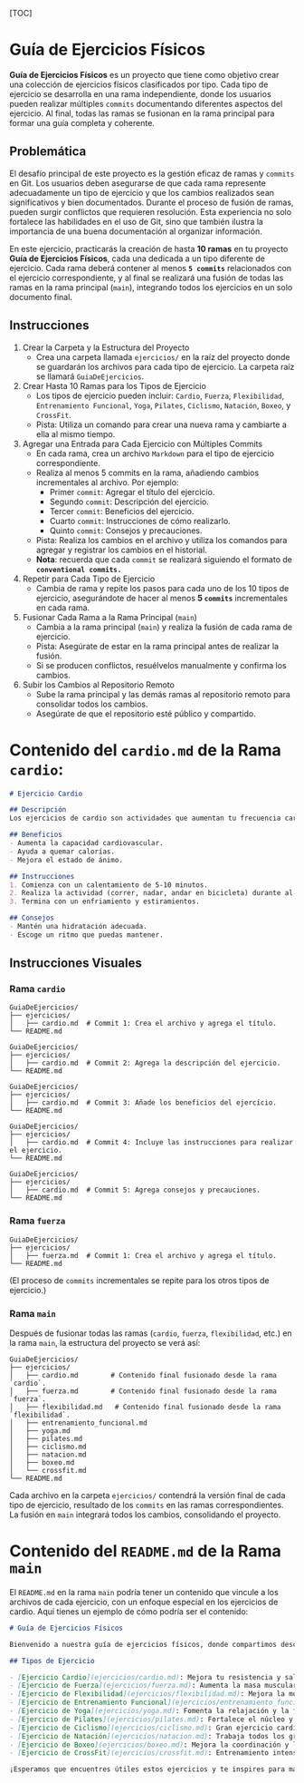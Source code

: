 [TOC]

# Guía de Ejercicios Físicos

**Guía de Ejercicios Físicos** es un proyecto que tiene como objetivo crear una colección de ejercicios físicos clasificados por tipo. Cada tipo de ejercicio se desarrolla en una rama independiente, donde los usuarios pueden realizar múltiples `commits` documentando diferentes aspectos del ejercicio. Al final, todas las ramas se fusionan en la rama principal para formar una guía completa y coherente.

## Problemática

El desafío principal de este proyecto es la gestión eficaz de ramas y `commits` en Git. Los usuarios deben asegurarse de que cada rama represente adecuadamente un tipo de ejercicio y que los cambios realizados sean significativos y bien documentados. Durante el proceso de fusión de ramas, pueden surgir conflictos que requieren resolución. Esta experiencia no solo fortalece las habilidades en el uso de Git, sino que también ilustra la importancia de una buena documentación al organizar información.

En este ejercicio, practicarás la creación de hasta **10 ramas** en tu proyecto **Guía de Ejercicios Físicos**, cada una dedicada a un tipo diferente de ejercicio. Cada rama deberá contener al menos **`5 commits`** relacionados con el ejercicio correspondiente, y al final se realizará una fusión de todas las ramas en la rama principal (`main`), integrando todos los ejercicios en un solo documento final.

## Instrucciones

1. Crear la Carpeta y la Estructura del Proyecto
   - Crea una carpeta llamada `ejercicios/` en la raíz del proyecto donde se guardarán los archivos para cada tipo de ejercicio. La carpeta raíz se llamará `GuiaDeEjercicios`.
2. Crear Hasta 10 Ramas para los Tipos de Ejercicio
   - Los tipos de ejercicio pueden incluir: `Cardio`, `Fuerza`, `Flexibilidad`, `Entrenamiento Funcional`, `Yoga`, `Pilates`, `Ciclismo`, `Natación`, `Boxeo`, y `CrossFit`.
   - Pista: Utiliza un comando para crear una nueva rama y cambiarte a ella al mismo tiempo.
3. Agregar una Entrada para Cada Ejercicio con Múltiples Commits
   - En cada rama, crea un archivo `Markdown` para el tipo de ejercicio correspondiente.
   - Realiza al menos 5 commits en la rama, añadiendo cambios incrementales al archivo. Por ejemplo:
     - Primer `commit`: Agregar el título del ejercicio.
     - Segundo `commit`: Descripción del ejercicio.
     - Tercer `commit`: Beneficios del ejercicio.
     - Cuarto `commit`: Instrucciones de cómo realizarlo.
     - Quinto `commit`: Consejos y precauciones.
   - Pista: Realiza los cambios en el archivo y utiliza los comandos para agregar y registrar los cambios en el historial.
   - **Nota**: recuerda que cada `commit` se realizará siguiendo el formato de **`conventional commits.`**
4. Repetir para Cada Tipo de Ejercicio
   - Cambia de rama y repite los pasos para cada uno de los 10 tipos de ejercicio, asegurándote de hacer al menos **5 `commits`** incrementales en cada rama.
5. Fusionar Cada Rama a la Rama Principal (`main`)
   - Cambia a la rama principal (`main`) y realiza la fusión de cada rama de ejercicio.
   - Pista: Asegúrate de estar en la rama principal antes de realizar la fusión.
   - Si se producen conflictos, resuélvelos manualmente y confirma los cambios.
6. Subir los Cambios al Repositorio Remoto
   - Sube la rama principal y las demás ramas al repositorio remoto para consolidar todos los cambios.
   - Asegúrate de que el repositorio esté público y compartido.
     

# Contenido del `cardio.md` de la Rama `cardio`:

```markdown
# Ejercicio Cardio

## Descripción
Los ejercicios de cardio son actividades que aumentan tu frecuencia cardíaca y mejoran la resistencia.

## Beneficios
- Aumenta la capacidad cardiovascular.
- Ayuda a quemar calorías.
- Mejora el estado de ánimo.

## Instrucciones
1. Comienza con un calentamiento de 5-10 minutos.
2. Realiza la actividad (correr, nadar, andar en bicicleta) durante al menos 30 minutos.
3. Termina con un enfriamiento y estiramientos.

## Consejos
- Mantén una hidratación adecuada.
- Escoge un ritmo que puedas mantener.
```



## Instrucciones Visuales

### Rama `cardio`



```less
GuiaDeEjercicios/
├── ejercicios/
│   ├── cardio.md  # Commit 1: Crea el archivo y agrega el título.
└── README.md

GuiaDeEjercicios/
├── ejercicios/
│   ├── cardio.md  # Commit 2: Agrega la descripción del ejercicio.
└── README.md

GuiaDeEjercicios/
├── ejercicios/
│   ├── cardio.md  # Commit 3: Añade los beneficios del ejercicio.
└── README.md

GuiaDeEjercicios/
├── ejercicios/
│   ├── cardio.md  # Commit 4: Incluye las instrucciones para realizar el ejercicio.
└── README.md

GuiaDeEjercicios/
├── ejercicios/
│   ├── cardio.md  # Commit 5: Agrega consejos y precauciones.
└── README.md
```

### Rama `fuerza`

```less
GuiaDeEjercicios/
├── ejercicios/
│   ├── fuerza.md  # Commit 1: Crea el archivo y agrega el título.
└── README.md
```

(El proceso de `commits` incrementales se repite para los otros tipos de ejercicio.)

### Rama `main`

Después de fusionar todas las ramas (`cardio`, `fuerza`, `flexibilidad`, etc.) en la rama `main`, la estructura del proyecto se verá así:

```less
GuiaDeEjercicios/
├── ejercicios/
│   ├── cardio.md        # Contenido final fusionado desde la rama `cardio`.
│   ├── fuerza.md        # Contenido final fusionado desde la rama `fuerza`.
│   ├── flexibilidad.md   # Contenido final fusionado desde la rama `flexibilidad`.
│   ├── entrenamiento_funcional.md
│   ├── yoga.md
│   ├── pilates.md
│   ├── ciclismo.md
│   ├── natacion.md
│   ├── boxeo.md
│   └── crossfit.md
└── README.md
```

Cada archivo en la carpeta `ejercicios/` contendrá la versión final de cada tipo de ejercicio, resultado de los `commits` en las ramas correspondientes. La fusión en `main` integrará todos los cambios, consolidando el proyecto.

# Contenido del `README.md` de la Rama `main`

El `README.md` en la rama `main` podría tener un contenido que vincule a los archivos de cada ejercicio, con un enfoque especial en los ejercicios de cardio. Aquí tienes un ejemplo de cómo podría ser el contenido:

```markdown
# Guía de Ejercicios Físicos

Bienvenido a nuestra guía de ejercicios físicos, donde compartimos descripciones y beneficios de diferentes tipos de ejercicios.

## Tipos de Ejercicio

- [Ejercicio Cardio](ejercicios/cardio.md): Mejora tu resistencia y salud cardiovascular.
- [Ejercicio de Fuerza](ejercicios/fuerza.md): Aumenta la masa muscular y la fuerza.
- [Ejercicio de Flexibilidad](ejercicios/flexibilidad.md): Mejora la movilidad y reduce el riesgo de lesiones.
- [Ejercicio de Entrenamiento Funcional](ejercicios/entrenamiento_funcional.md): Mejora la fuerza en movimientos cotidianos.
- [Ejercicio de Yoga](ejercicios/yoga.md): Fomenta la relajación y la flexibilidad.
- [Ejercicio de Pilates](ejercicios/pilates.md): Fortalece el núcleo y mejora la postura.
- [Ejercicio de Ciclismo](ejercicios/ciclismo.md): Gran ejercicio cardiovascular de bajo impacto.
- [Ejercicio de Natación](ejercicios/natacion.md): Trabaja todos los grupos musculares de manera suave.
- [Ejercicio de Boxeo](ejercicios/boxeo.md): Mejora la coordinación y la resistencia.
- [Ejercicio de CrossFit](ejercicios/crossfit.md): Entrenamiento intensivo y funcional.

¡Esperamos que encuentres útiles estos ejercicios y te inspires para mantenerte activo y saludable!
```

